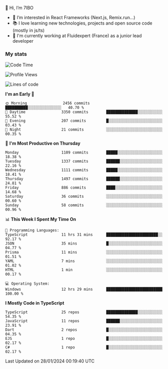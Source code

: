👋 Hi, I’m 7IBO

- 👀 I’m interested in React Frameworks (Next.js, Remix.run...)
- 📚 I love learning new technologies, projects and open source code (mostly in js/ts)
- 💼 I'm currently working at Fluidexpert (France) as a junior lead developer

### My stats
<!--START_SECTION:waka-->
![Code Time](http://img.shields.io/badge/Code%20Time-451%20hrs%2036%20mins-blue)

![Profile Views](http://img.shields.io/badge/Profile%20Views-10-blue)

![Lines of code](https://img.shields.io/badge/From%20Hello%20World%20I%27ve%20Written-7.2%20million%20lines%20of%20code-blue)

**I'm an Early 🐤** 

```text
🌞 Morning                2456 commits        ██████████░░░░░░░░░░░░░░░   40.70 % 
🌆 Daytime                3350 commits        ██████████████░░░░░░░░░░░   55.52 % 
🌃 Evening                207 commits         █░░░░░░░░░░░░░░░░░░░░░░░░   03.43 % 
🌙 Night                  21 commits          ░░░░░░░░░░░░░░░░░░░░░░░░░   00.35 % 
```
📅 **I'm Most Productive on Thursday** 

```text
Monday                   1109 commits        █████░░░░░░░░░░░░░░░░░░░░   18.38 % 
Tuesday                  1337 commits        ██████░░░░░░░░░░░░░░░░░░░   22.16 % 
Wednesday                1111 commits        █████░░░░░░░░░░░░░░░░░░░░   18.41 % 
Thursday                 1497 commits        ██████░░░░░░░░░░░░░░░░░░░   24.81 % 
Friday                   886 commits         ████░░░░░░░░░░░░░░░░░░░░░   14.68 % 
Saturday                 36 commits          ░░░░░░░░░░░░░░░░░░░░░░░░░   00.60 % 
Sunday                   58 commits          ░░░░░░░░░░░░░░░░░░░░░░░░░   00.96 % 
```


📊 **This Week I Spent My Time On** 

```text
💬 Programming Languages: 
TypeScript               11 hrs 31 mins      ███████████████████████░░   92.17 % 
JSON                     35 mins             █░░░░░░░░░░░░░░░░░░░░░░░░   04.77 % 
Prisma                   11 mins             ░░░░░░░░░░░░░░░░░░░░░░░░░   01.51 % 
YAML                     7 mins              ░░░░░░░░░░░░░░░░░░░░░░░░░   01.02 % 
HTML                     1 min               ░░░░░░░░░░░░░░░░░░░░░░░░░   00.17 % 

💻 Operating System: 
Windows                  12 hrs 29 mins      █████████████████████████   100.00 % 
```

**I Mostly Code in TypeScript** 

```text
TypeScript               25 repos            ██████████████░░░░░░░░░░░   54.35 % 
JavaScript               11 repos            ██████░░░░░░░░░░░░░░░░░░░   23.91 % 
Dart                     2 repos             █░░░░░░░░░░░░░░░░░░░░░░░░   04.35 % 
EJS                      1 repo              █░░░░░░░░░░░░░░░░░░░░░░░░   02.17 % 
C#                       1 repo              █░░░░░░░░░░░░░░░░░░░░░░░░   02.17 % 
```




 Last Updated on 28/01/2024 00:19:40 UTC
<!--END_SECTION:waka-->
